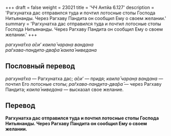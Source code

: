 +++
draft = false
weight = 23021
title = 'ЧЧ Антйа 6.127'
description = 'Рагхунатха дас отправился туда и почтил лотосные стопы Господа Нитьянанды. Через Рагхаву Пандита он сообщил Ему о своем желании.'
summary = 'Рагхунатха дас отправился туда и почтил лотосные стопы Господа Нитьянанды. Через Рагхаву Пандита он сообщил Ему о своем желании.'
+++

_рагхуна̄тха а̄си’ каила̄ чаран̣а вандана  
ра̄гхава-пан̣д̣ита-два̄ра̄ каила̄ ниведана_

## Пословный перевод

_рагхуна̄тха_ — Рагхунатха дас; _а̄си’_ — придя; _каила̄_ _чаран̣а_ _вандана_ — почтил Его лотосные стопы; _ра̄гхава_\-_пан̣д̣ита_\-_два̄ра̄_ — через Рагхаву Пандита; _каила̄_ _ниведана_ — высказал свое желание.

## Перевод

**Рагхунатха дас отправился туда и почтил лотосные стопы Господа Нитьянанды. Через Рагхаву Пандита он сообщил Ему о своем желании.**
